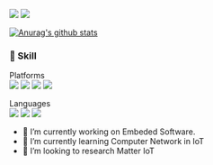 
<a href="https://ing03201.github.io/" target="_blank"><img src="https://img.shields.io/badge/BLOG-grey?style=flat-square&logo=GitHub Pages&logoColor=222222"/></a>
<a href="https://ing03201.gmail.com/" target="_blank"><img src="https://img.shields.io/badge/Gmail-red?style=flat-square&logo=gmail&logoColor=white"/></a>  

[![Anurag's github stats](https://github-readme-stats.vercel.app/api?username=ing03201&show_icons=true)](https://github.com/anuraghazra/github-readme-stats)

### 💪 Skill
Platforms  
<a  target="_blank"><img src="https://img.shields.io/badge/ROS-22314E?style=flat-square&logo=ROS&logoColor=white"/></a>
<a  target="_blank"><img src="https://img.shields.io/badge/Embeded Linux-FCC624?style=flat-square&logo=Linux&logoColor=white"/></a>
<a  target="_blank"><img src="https://img.shields.io/badge/AOSP-3DDC84?style=flat-square&logo=Android&logoColor=white"/></a>
<a  target="_blank"><img src="https://img.shields.io/badge/tensorflow-FF6F00?style=flat-square&logo=TensorFlow&logoColor=white"/></a>  

Languages  
<a  target="_blank"><img src="https://img.shields.io/badge/C-A8B9CC?style=flat-square&logo=C&logoColor=white"/></a>
<a  target="_blank"><img src="https://img.shields.io/badge/C++-00599C?style=flat-square&logo=C++&logoColor=white"/></a>
<a  target="_blank"><img src="https://img.shields.io/badge/Python-3776AB?style=flat-square&logo=Python&logoColor=white"/></a>
- 🔭 I’m currently working on Embeded Software.
- 🌱 I’m currently learning Computer Network in IoT
- 🤔 I’m looking to research Matter IoT
